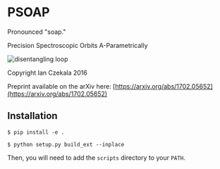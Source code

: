 # PSOAP
Pronounced "soap."

Precision Spectroscopic Orbits A-Parametrically

![disentangling loop](output.gif "disentangling loop")

Copyright Ian Czekala 2016

Preprint available on the arXiv here: [https://arxiv.org/abs/1702.05652](https://arxiv.org/abs/1702.05652)

## Installation

    $ pip install -e .

    $ python setup.py build_ext --inplace

Then, you will need to add the `scripts` directory to your `PATH`.
